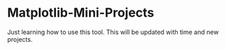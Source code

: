 # Matplotlib-Mini-Projects
Just learning how to use this tool. 
This will be updated with time and new projects.
